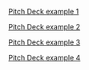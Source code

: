 [Pitch Deck example 1]()

[Pitch Deck example 2]()

[Pitch Deck example 3]()

[Pitch Deck example 4]()